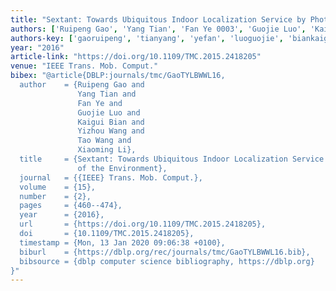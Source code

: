 ```yaml
---
title: "Sextant: Towards Ubiquitous Indoor Localization Service by Photo-taking of the Environment"
authors: ['Ruipeng Gao', 'Yang Tian', 'Fan Ye 0003', 'Guojie Luo', 'Kaigui Bian', 'Yizhou Wang', 'Tao Wang 0004', 'Xiaoming Li']
authors-key: ['gaoruipeng', 'tianyang', 'yefan', 'luoguojie', 'biankaigui', 'wangyizhou', 'wangtao', 'lixiaoming']
year: "2016"
article-link: "https://doi.org/10.1109/TMC.2015.2418205"
venue: "IEEE Trans. Mob. Comput."
bibex: "@article{DBLP:journals/tmc/GaoTYLBWWL16,
  author    = {Ruipeng Gao and
               Yang Tian and
               Fan Ye and
               Guojie Luo and
               Kaigui Bian and
               Yizhou Wang and
               Tao Wang and
               Xiaoming Li},
  title     = {Sextant: Towards Ubiquitous Indoor Localization Service by Photo-Taking
               of the Environment},
  journal   = {{IEEE} Trans. Mob. Comput.},
  volume    = {15},
  number    = {2},
  pages     = {460--474},
  year      = {2016},
  url       = {https://doi.org/10.1109/TMC.2015.2418205},
  doi       = {10.1109/TMC.2015.2418205},
  timestamp = {Mon, 13 Jan 2020 09:06:38 +0100},
  biburl    = {https://dblp.org/rec/journals/tmc/GaoTYLBWWL16.bib},
  bibsource = {dblp computer science bibliography, https://dblp.org}
}"
---
```

